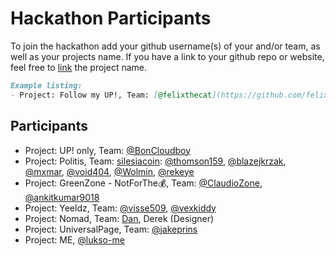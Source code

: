 # Hackathon Participants

To join the hackathon add your github username(s) of your and/or team, as well as your projects name.
If you have a link to your github repo or website, feel free to [link](#link) the project name.

```md
Example listing:
- Project: Follow my UP!, Team: [@felixthecat](https://github.com/felixthecat), ...
```

## Participants

- Project: UP! only, Team: [@BonCloudboy](https://github.com/BonCloudboy)
- Project: Politis, Team: [silesiacoin](https://github.com/silesiacoin): [@thomson159](https://github.com/thomson159), [@blazejkrzak](https://github.com/blazejkrzak), [@mxmar](https://github.com/mxmar), [@void404](https://github.com/VOID404), [@Wolmin](https://github.com/Wolmin), [@rekeye](https://github.com/rekeye)  
- Project: GreenZone - NotForThe💰, Team: [@ClaudioZone](https://github.com/claudioZone), [@ankitkumar9018](https://github.com/ankitkumar9018)
- Project: Yeeldz, Team: [@visse509](https://github.com/visse509), [@vexkiddy](https://github.com/vexkiddy)
- Project: Nomad, Team: [Dan](https://github.com/dan-nolan), Derek (Designer)
- Project: UniversalPage, Team: [@jakeprins](https://github.com/jakeprins)
- Project: ME, [@lukso-me](https://github.com/lukso-me-dao)

